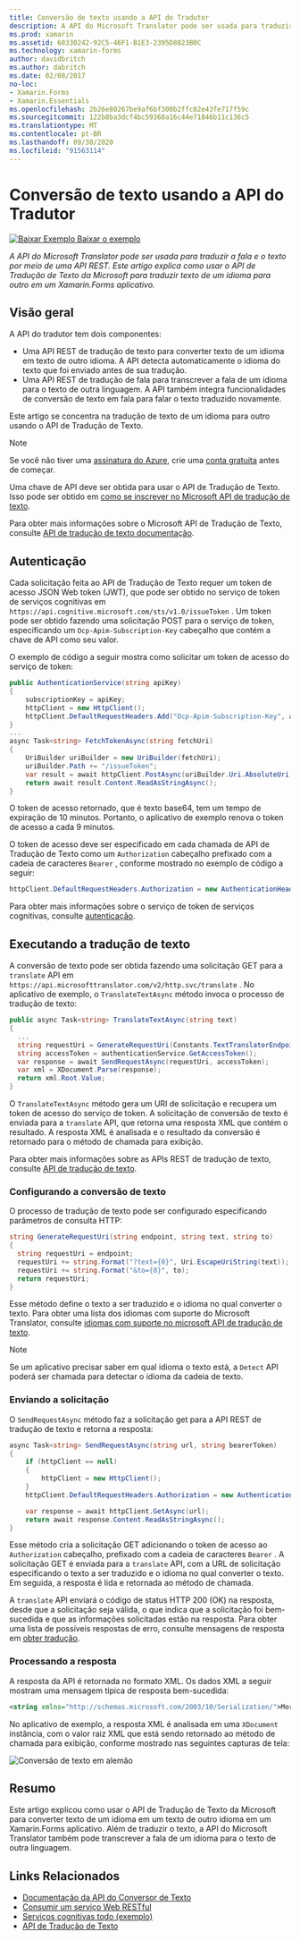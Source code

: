 ```yaml
---
title: Conversão de texto usando a API do Tradutor
description: A API do Microsoft Translator pode ser usada para traduzir a fala e o texto por meio de uma API REST. Este artigo explica como usar o API de Tradução de Texto da Microsoft para traduzir texto de um idioma para outro em um Xamarin.Forms aplicativo.
ms.prod: xamarin
ms.assetid: 68330242-92C5-46F1-B1E3-2395D8823B0C
ms.technology: xamarin-forms
author: davidbritch
ms.author: dabritch
ms.date: 02/08/2017
no-loc:
- Xamarin.Forms
- Xamarin.Essentials
ms.openlocfilehash: 2b26e80267be9af6bf300b2ffc82e43fe717f59c
ms.sourcegitcommit: 122b8ba3dcf4bc59368a16c44e71846b11c136c5
ms.translationtype: MT
ms.contentlocale: pt-BR
ms.lasthandoff: 09/30/2020
ms.locfileid: "91563114"
---
```

# <a name="text-translation-using-the-translator-api"></a>Conversão de texto usando a API do Tradutor

[![Baixar Exemplo](~/media/shared/download.png) Baixar o exemplo](https://docs.microsoft.com/samples/xamarin/xamarin-forms-samples/webservices-todocognitiveservices)

_A API do Microsoft Translator pode ser usada para traduzir a fala e o texto por meio de uma API REST. Este artigo explica como usar o API de Tradução de Texto da Microsoft para traduzir texto de um idioma para outro em um Xamarin.Forms aplicativo._

## <a name="overview"></a>Visão geral

A API do tradutor tem dois componentes:

- Uma API REST de tradução de texto para converter texto de um idioma em texto de outro idioma. A API detecta automaticamente o idioma do texto que foi enviado antes de sua tradução.
- Uma API REST de tradução de fala para transcrever a fala de um idioma para o texto de outra linguagem. A API também integra funcionalidades de conversão de texto em fala para falar o texto traduzido novamente.

Este artigo se concentra na tradução de texto de um idioma para outro usando o API de Tradução de Texto.

> [!NOTE]
> Se você não tiver uma [assinatura do Azure](/azure/guides/developer/azure-developer-guide#understanding-accounts-subscriptions-and-billing), crie uma [conta gratuita](https://aka.ms/azfree-docs-mobileapps) antes de começar.

Uma chave de API deve ser obtida para usar o API de Tradução de Texto. Isso pode ser obtido em [como se inscrever no Microsoft API de tradução de texto](/azure/cognitive-services/translator/translator-text-how-to-signup/).

Para obter mais informações sobre o Microsoft API de Tradução de Texto, consulte [API de tradução de texto documentação](/azure/cognitive-services/translator/).

## <a name="authentication"></a>Autenticação

Cada solicitação feita ao API de Tradução de Texto requer um token de acesso JSON Web token (JWT), que pode ser obtido no serviço de token de serviços cognitivas em `https://api.cognitive.microsoft.com/sts/v1.0/issueToken` . Um token pode ser obtido fazendo uma solicitação POST para o serviço de token, especificando um `Ocp-Apim-Subscription-Key` cabeçalho que contém a chave de API como seu valor.

O exemplo de código a seguir mostra como solicitar um token de acesso do serviço de token:

```csharp
public AuthenticationService(string apiKey)
{
    subscriptionKey = apiKey;
    httpClient = new HttpClient();
    httpClient.DefaultRequestHeaders.Add("Ocp-Apim-Subscription-Key", apiKey);
}
...
async Task<string> FetchTokenAsync(string fetchUri)
{
    UriBuilder uriBuilder = new UriBuilder(fetchUri);
    uriBuilder.Path += "/issueToken";
    var result = await httpClient.PostAsync(uriBuilder.Uri.AbsoluteUri, null);
    return await result.Content.ReadAsStringAsync();
}
```

O token de acesso retornado, que é texto base64, tem um tempo de expiração de 10 minutos. Portanto, o aplicativo de exemplo renova o token de acesso a cada 9 minutos.

O token de acesso deve ser especificado em cada chamada de API de Tradução de Texto como um `Authorization` cabeçalho prefixado com a cadeia de caracteres `Bearer` , conforme mostrado no exemplo de código a seguir:

```csharp
httpClient.DefaultRequestHeaders.Authorization = new AuthenticationHeaderValue("Bearer", bearerToken);
```

Para obter mais informações sobre o serviço de token de serviços cognitivas, consulte [autenticação](/azure/cognitive-services/translator/reference/v3-0-reference#authentication).

## <a name="performing-text-translation"></a>Executando a tradução de texto

A conversão de texto pode ser obtida fazendo uma solicitação GET para a `translate` API em `https://api.microsofttranslator.com/v2/http.svc/translate` . No aplicativo de exemplo, o `TranslateTextAsync` método invoca o processo de tradução de texto:

```csharp
public async Task<string> TranslateTextAsync(string text)
{
  ...
  string requestUri = GenerateRequestUri(Constants.TextTranslatorEndpoint, text, "en", "de");
  string accessToken = authenticationService.GetAccessToken();
  var response = await SendRequestAsync(requestUri, accessToken);
  var xml = XDocument.Parse(response);
  return xml.Root.Value;
}
```

O `TranslateTextAsync` método gera um URI de solicitação e recupera um token de acesso do serviço de token. A solicitação de conversão de texto é enviada para a `translate` API, que retorna uma resposta XML que contém o resultado. A resposta XML é analisada e o resultado da conversão é retornado para o método de chamada para exibição.

Para obter mais informações sobre as APIs REST de tradução de texto, consulte [API de tradução de texto](/azure/cognitive-services/translator/reference/v3-0-reference).

### <a name="configuring-text-translation"></a>Configurando a conversão de texto

O processo de tradução de texto pode ser configurado especificando parâmetros de consulta HTTP:

```csharp
string GenerateRequestUri(string endpoint, string text, string to)
{
  string requestUri = endpoint;
  requestUri += string.Format("?text={0}", Uri.EscapeUriString(text));
  requestUri += string.Format("&to={0}", to);
  return requestUri;
}
```

Esse método define o texto a ser traduzido e o idioma no qual converter o texto. Para obter uma lista dos idiomas com suporte do Microsoft Translator, consulte [idiomas com suporte no microsoft API de tradução de texto](/azure/cognitive-services/translator/languages/).

> [!NOTE]
> Se um aplicativo precisar saber em qual idioma o texto está, a `Detect` API poderá ser chamada para detectar o idioma da cadeia de texto.

### <a name="sending-the-request"></a>Enviando a solicitação

O `SendRequestAsync` método faz a solicitação get para a API REST de tradução de texto e retorna a resposta:

```csharp
async Task<string> SendRequestAsync(string url, string bearerToken)
{
    if (httpClient == null)
    {
        httpClient = new HttpClient();
    }
    httpClient.DefaultRequestHeaders.Authorization = new AuthenticationHeaderValue("Bearer", bearerToken);

    var response = await httpClient.GetAsync(url);
    return await response.Content.ReadAsStringAsync();
}
```

Esse método cria a solicitação GET adicionando o token de acesso ao `Authorization` cabeçalho, prefixado com a cadeia de caracteres `Bearer` . A solicitação GET é enviada para a `translate` API, com a URL de solicitação especificando o texto a ser traduzido e o idioma no qual converter o texto. Em seguida, a resposta é lida e retornada ao método de chamada.

A `translate` API enviará o código de status HTTP 200 (OK) na resposta, desde que a solicitação seja válida, o que indica que a solicitação foi bem-sucedida e que as informações solicitadas estão na resposta. Para obter uma lista de possíveis respostas de erro, consulte mensagens de resposta em [obter tradução](/azure/cognitive-services/translator/reference/v3-0-translate).

### <a name="processing-the-response"></a>Processando a resposta

A resposta da API é retornada no formato XML. Os dados XML a seguir mostram uma mensagem típica de resposta bem-sucedida:

```xml
<string xmlns="http://schemas.microsoft.com/2003/10/Serialization/">Morgen kaufen gehen ein</string>
```

No aplicativo de exemplo, a resposta XML é analisada em uma `XDocument` instância, com o valor raiz XML que está sendo retornado ao método de chamada para exibição, conforme mostrado nas seguintes capturas de tela:

![Conversão de texto em alemão](text-translation-images/text-translation.png)

## <a name="summary"></a>Resumo

Este artigo explicou como usar o API de Tradução de Texto da Microsoft para converter texto de um idioma em um texto de outro idioma em um Xamarin.Forms aplicativo. Além de traduzir o texto, a API do Microsoft Translator também pode transcrever a fala de um idioma para o texto de outra linguagem.

## <a name="related-links"></a>Links Relacionados

- [Documentação da API do Conversor de Texto](/azure/cognitive-services/translator/)
- [Consumir um serviço Web RESTful](~/xamarin-forms/data-cloud/web-services/rest.md)
- [Serviços cognitivas todo (exemplo)](/samples/xamarin/xamarin-forms-samples/webservices-todocognitiveservices)
- [API de Tradução de Texto](/azure/cognitive-services/translator/reference/v3-0-reference)